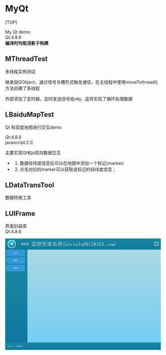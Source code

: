 # MyQt
[TOP]

My Qt demo  
Qt:4.8.6    
**编译时均取消影子构建**

## MThreadTest
多线程实例测试

继承自QObject，通过信号与槽形式触发通信，在主线程中使用moveTothread()方法创建了多线程

外部添加了定时器，定时发送信号给obj，这样实现了循环处理数据

## LBaiduMapTest
Qt 和百度地图进行交互demo  

Qt:4.8.6    
javascript:2.0  

主要实现Qt和js双向数据交互

* 1. 数据经纬度信息后可以在地图中添加一个标记(marker)
* 2. 点击对应的marker可以获取该标记的经纬度信息；


## LDataTransTool
数据转换工具

## LUIFrame
界面封装库  
Qt:4.8.6  

![](/screen/luiframe.png)
